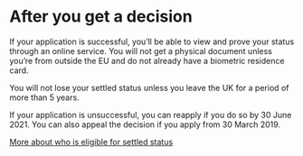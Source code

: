 # After you get a decision
If your application is successful, you’ll be able to view and prove your status through an online service.
You will not get a physical document unless you’re from outside the EU and do not already have a biometric residence card.

You will not lose your settled status unless you leave the UK for a period of more than 5 years.

If your application is unsuccessful, you can reapply if you do so by 30 June 2021. You can also appeal the decision if you apply from 30 March 2019.

[More about who is eligible for settled status](https://www.gov.uk/settled-status-eu-citizens-families/eligibility)